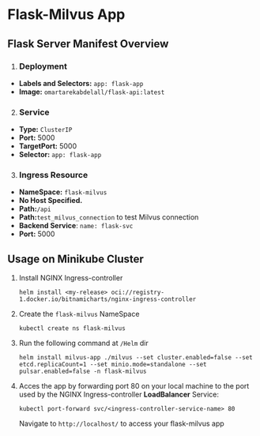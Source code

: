 # Flask-Milvus App
 ## Flask Server Manifest Overview

1. ### Deployment
- **Labels and Selectors:** `app: flask-app`
- **Image:** `omartarekabdelall/flask-api:latest`

2. ### Service
- **Type:** `ClusterIP`
- **Port:** 5000
- **TargetPort:** 5000
- **Selector:** `app: flask-app`

3. ### Ingress Resource
- **NameSpace:** `flask-milvus`
- **No Host Specified.**
- **Path:**`/api`
- **Path:**`test_milvus_connection` to test Milvus connection
- **Backend Service**: `name: flask-svc`
- **Port:** 5000

## Usage on Minikube Cluster

1. Install NGINX Ingress-controller
   ```
   helm install <my-release> oci://registry-1.docker.io/bitnamicharts/nginx-ingress-controller
    ```
2. Create the `flask-milvus` NameSpace    
    ```
    kubectl create ns flask-milvus
    ```

3. Run the following command at `/Helm` dir
    ```
    helm install milvus-app ./milvus --set cluster.enabled=false --set etcd.replicaCount=1 --set minio.mode=standalone --set pulsar.enabled=false -n flask-milvus
   ```
 
2. Acces the app by forwarding port 80 on your local machine to the port used by the NGINX Ingress-controller **LoadBalancer** Service:
    ```
    kubectl port-forward svc/<ingress-controller-service-name> 80
    ```
    Navigate to `http://localhost/` to access your flask-milvus app

